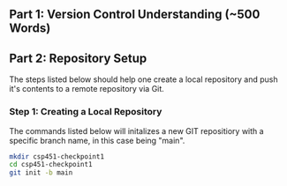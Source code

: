 ## Part 1: Version Control Understanding (~500 Words) 

## Part 2: Repository Setup 
The steps listed below should help one create a local repository and push it's contents to a remote repository via Git.

### Step 1: Creating a Local Repository 
The commands listed below will initalizes a new GIT repositiory with a specific branch name, in this case being "main". 
 ```bash
mkdir csp451-checkpoint1
cd csp451-checkpoint1
git init -b main 
 ```









